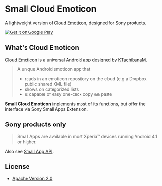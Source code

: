 # Small Cloud Emoticon
A lightweight version of 
[Cloud Emoticon](https://github.com/KTachibanaM/cloudemoji), 
designed for Sony products.

[![Get it on Google Play](https://developer.android.com/images/brand/en_generic_rgb_wo_45.png)](https://play.google.com/store/apps/details?id=org.sorz.lab.smallcloudemoji)

## What's Cloud Emoticon

[Cloud Emoticon](https://github.com/KTachibanaM/cloudemoji)
is a universal Android app designed by
[KTachibanaM](https://github.com/KTachibanaM/).
> A unique Android emoticon app that
> 
> * reads in an emoticon repository on the cloud 
> (e.g a Dropbox  public shared XML file)
> * shows on categorized lists
> * is capable of easy one-click copy && paste


**Small Cloud Emoticon** implements most of its functions, 
but offer the interface via Sony Small Apps Extension.

## Sony products only
> Small Apps are available in most Xperia™ devices running Android 4.1 or higher.

Also see [Small App API](http://developer.sonymobile.com/knowledge-base/sony-add-on-sdk/small-app-api/).


## License
* [Apache Version 2.0](http://www.apache.org/licenses/LICENSE-2.0)
